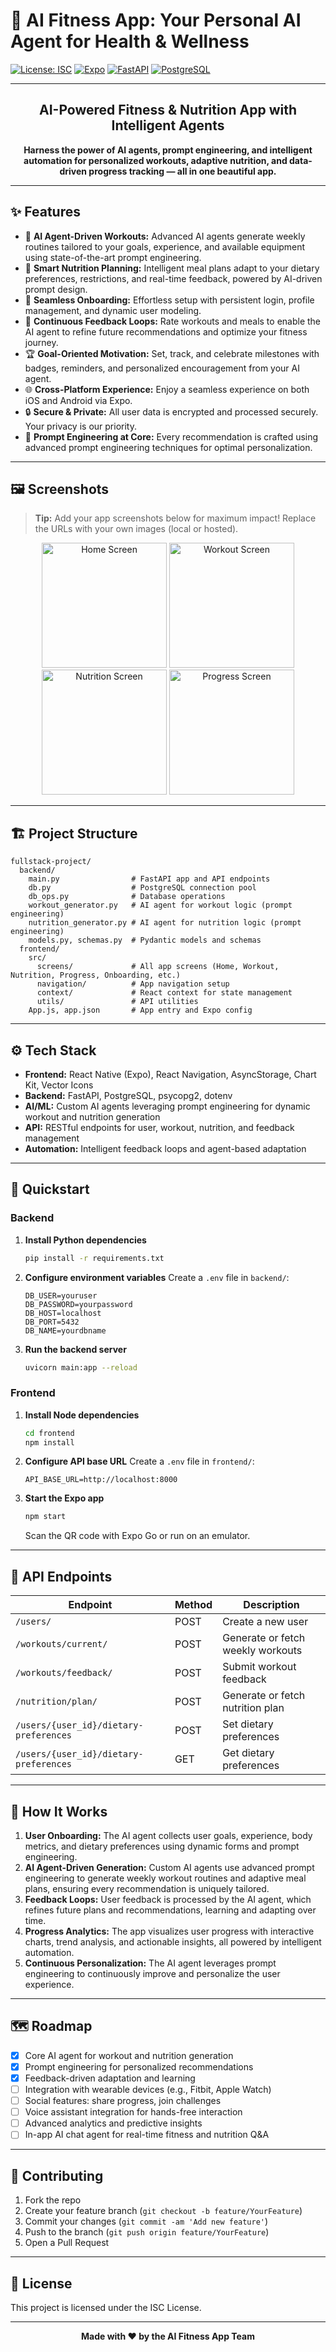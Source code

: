 # 🚀 AI Fitness App: Your Personal AI Agent for Health & Wellness

[![License: ISC](https://img.shields.io/badge/License-ISC-blue.svg)](https://opensource.org/licenses/ISC)
[![Expo](https://img.shields.io/badge/Expo-53.0.10-blue)](https://expo.dev/)
[![FastAPI](https://img.shields.io/badge/FastAPI-0.100+-green)](https://fastapi.tiangolo.com/)
[![PostgreSQL](https://img.shields.io/badge/PostgreSQL-14+-blue)](https://www.postgresql.org/)

---



<h2 align="center">AI-Powered Fitness & Nutrition App with Intelligent Agents</h2>

<p align="center">
  <b>Harness the power of AI agents, prompt engineering, and intelligent automation for personalized workouts, adaptive nutrition, and data-driven progress tracking — all in one beautiful app.</b>
</p>

---

## ✨ Features

- 🤖 <b>AI Agent-Driven Workouts:</b> Advanced AI agents generate weekly routines tailored to your goals, experience, and available equipment using state-of-the-art prompt engineering.
- 🥗 <b>Smart Nutrition Planning:</b> Intelligent meal plans adapt to your dietary preferences, restrictions, and real-time feedback, powered by AI-driven prompt design.
- 👤 <b>Seamless Onboarding:</b> Effortless setup with persistent login, profile management, and dynamic user modeling.
- 🔄 <b>Continuous Feedback Loops:</b> Rate workouts and meals to enable the AI agent to refine future recommendations and optimize your fitness journey.
- 🏆 <b>Goal-Oriented Motivation:</b> Set, track, and celebrate milestones with badges, reminders, and personalized encouragement from your AI agent.
- 🌐 <b>Cross-Platform Experience:</b> Enjoy a seamless experience on both iOS and Android via Expo.
- 🔒 <b>Secure & Private:</b> All user data is encrypted and processed securely. Your privacy is our priority.
- 🧠 <b>Prompt Engineering at Core:</b> Every recommendation is crafted using advanced prompt engineering techniques for optimal personalization.

---

## 🖼️ Screenshots

> **Tip:** Add your app screenshots below for maximum impact! Replace the URLs with your own images (local or hosted).

<p align="center">
  <img src="https://placehold.co/200x400?text=Home+Screen" width="200" alt="Home Screen" />
  <img src="https://placehold.co/200x400?text=Workout+Screen" width="200" alt="Workout Screen" />
  <img src="https://placehold.co/200x400?text=Nutrition+Screen" width="200" alt="Nutrition Screen" />
  <img src="https://placehold.co/200x400?text=Progress+Screen" width="200" alt="Progress Screen" />
</p>

---

## 🏗️ Project Structure

```text
fullstack-project/
  backend/
    main.py                # FastAPI app and API endpoints
    db.py                  # PostgreSQL connection pool
    db_ops.py              # Database operations
    workout_generator.py   # AI agent for workout logic (prompt engineering)
    nutrition_generator.py # AI agent for nutrition logic (prompt engineering)
    models.py, schemas.py  # Pydantic models and schemas
  frontend/
    src/
      screens/             # All app screens (Home, Workout, Nutrition, Progress, Onboarding, etc.)
      navigation/          # App navigation setup
      context/             # React context for state management
      utils/               # API utilities
    App.js, app.json       # App entry and Expo config
```

---

## ⚙️ Tech Stack

- **Frontend:** React Native (Expo), React Navigation, AsyncStorage, Chart Kit, Vector Icons
- **Backend:** FastAPI, PostgreSQL, psycopg2, dotenv
- **AI/ML:** Custom AI agents leveraging prompt engineering for dynamic workout and nutrition generation
- **API:** RESTful endpoints for user, workout, nutrition, and feedback management
- **Automation:** Intelligent feedback loops and agent-based adaptation

---

## 🚦 Quickstart

### Backend

1. **Install Python dependencies**
   ```bash
   pip install -r requirements.txt
   ```
2. **Configure environment variables**
   Create a `.env` file in `backend/`:
   ```env
   DB_USER=youruser
   DB_PASSWORD=yourpassword
   DB_HOST=localhost
   DB_PORT=5432
   DB_NAME=yourdbname
   ```
3. **Run the backend server**
   ```bash
   uvicorn main:app --reload
   ```

### Frontend

1. **Install Node dependencies**
   ```bash
   cd frontend
   npm install
   ```
2. **Configure API base URL**
   Create a `.env` file in `frontend/`:
   ```env
   API_BASE_URL=http://localhost:8000
   ```
3. **Start the Expo app**
   ```bash
   npm start
   ```
   Scan the QR code with Expo Go or run on an emulator.

---

## 🔌 API Endpoints

| Endpoint                                      | Method | Description                        |
|-----------------------------------------------|--------|------------------------------------|
| `/users/`                                     | POST   | Create a new user                  |
| `/workouts/current/`                          | POST   | Generate or fetch weekly workouts  |
| `/workouts/feedback/`                         | POST   | Submit workout feedback            |
| `/nutrition/plan/`                            | POST   | Generate or fetch nutrition plan   |
| `/users/{user_id}/dietary-preferences`        | POST   | Set dietary preferences            |
| `/users/{user_id}/dietary-preferences`        | GET    | Get dietary preferences            |

---

## 🧠 How It Works

1. **User Onboarding:** The AI agent collects user goals, experience, body metrics, and dietary preferences using dynamic forms and prompt engineering.
2. **AI Agent-Driven Generation:** Custom AI agents use advanced prompt engineering to generate weekly workout routines and adaptive meal plans, ensuring every recommendation is uniquely tailored.
3. **Feedback Loops:** User feedback is processed by the AI agent, which refines future plans and recommendations, learning and adapting over time.
4. **Progress Analytics:** The app visualizes user progress with interactive charts, trend analysis, and actionable insights, all powered by intelligent automation.
5. **Continuous Personalization:** The AI agent leverages prompt engineering to continuously improve and personalize the user experience.

---

## 🗺️ Roadmap

- [x] Core AI agent for workout and nutrition generation
- [x] Prompt engineering for personalized recommendations
- [x] Feedback-driven adaptation and learning
- [ ] Integration with wearable devices (e.g., Fitbit, Apple Watch)
- [ ] Social features: share progress, join challenges
- [ ] Voice assistant integration for hands-free interaction
- [ ] Advanced analytics and predictive insights
- [ ] In-app AI chat agent for real-time fitness and nutrition Q&A

---

## 🤝 Contributing

1. Fork the repo
2. Create your feature branch (`git checkout -b feature/YourFeature`)
3. Commit your changes (`git commit -am 'Add new feature'`)
4. Push to the branch (`git push origin feature/YourFeature`)
5. Open a Pull Request

---

## 📄 License

This project is licensed under the ISC License.

---

<p align="center">
  <b>Made with ❤️ by the AI Fitness App Team</b>
</p> 